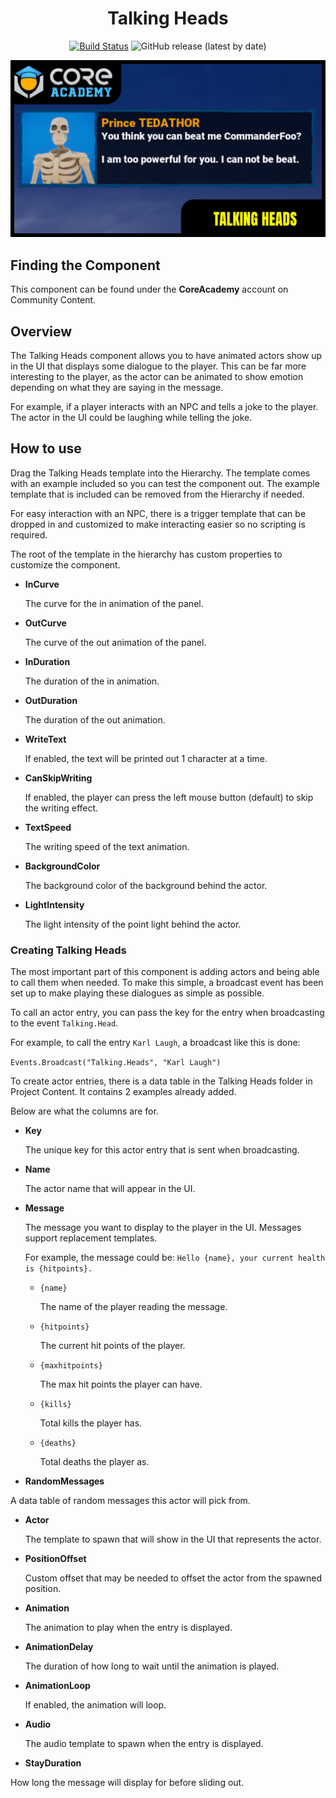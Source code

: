 <div align="center">

# Talking Heads

[![Build Status](https://github.com/ManticoreGamesInc/CC-Talking-Heads/workflows/CI/badge.svg)](https://github.com/ManticoreGamesInc/CC-Talking-Heads/actions/workflows/ci.yml?query=workflow%3ACI%29)
![GitHub release (latest by date)](https://img.shields.io/github/v/release/ManticoreGamesInc/CC-Talking-Heads?style=plastic)

![Preview](/Screenshots/Main.png)

</div>

## Finding the Component

This component can be found under the **CoreAcademy** account on Community Content.

## Overview

The Talking Heads component allows you to have animated actors show up in the UI that displays some dialogue to the player. This can be far more interesting to the player, as the actor can be animated to show emotion depending on what they are saying in the message.

For example, if a player interacts with an NPC and tells a joke to the player. The actor in the UI could be laughing while telling the joke.

## How to use

Drag the Talking Heads template into the Hierarchy. The template comes with an example included so you can test the component out. The example template that is included can be removed from the Hierarchy if needed.

For easy interaction with an NPC, there is a trigger template that can be dropped in and customized to make interacting easier so no scripting is required.

The root of the template in the hierarchy has custom properties to customize the component.

- **InCurve**

	The curve for the in animation of the panel.

- **OutCurve**

	The curve of the out animation of the panel.

- **InDuration**

	The duration of the in animation.

- **OutDuration**

	The duration of the out animation.

- **WriteText**

	If enabled, the text will be printed out 1 character at a time.

- **CanSkipWriting**

	If enabled, the player can press the left mouse button (default) to skip the writing effect.

- **TextSpeed**

	The writing speed of the text animation.

- **BackgroundColor**

	The background color of the background behind the actor.

- **LightIntensity**

	The light intensity of the point light behind the actor.

### Creating Talking Heads

The most important part of this component is adding actors and being able to call them when needed. To make this simple, a broadcast event has been set up to make playing these dialogues as simple as possible.

To call an actor entry, you can pass the key for the entry when broadcasting to the event `Talking.Head`.

For example, to call the entry `Karl Laugh`, a broadcast like this is done:

`Events.Broadcast("Talking.Heads", "Karl Laugh")`

To create actor entries, there is a data table in the Talking Heads folder in Project Content. It contains 2 examples already added.

Below are what the columns are for.

- **Key**

	The unique key for this actor entry that is sent when broadcasting.

- **Name**

	The actor name that will appear in the UI.

- **Message**

	The message you want to display to the player in the UI. Messages support replacement templates.

	For example, the message could be: `Hello {name}, your current health is {hitpoints}.`

	- `{name}`

		The name of the player reading the message.

	- `{hitpoints}`

		The current hit points of the player.

	- `{maxhitpoints}`

		The max hit points the player can have.

	- `{kills}`

		Total kills the player has.

	- `{deaths}`

		Total deaths the player as.

- **RandomMessages**

A data table of random messages this actor will pick from.

- **Actor**

	The template to spawn that will show in the UI that represents the actor.

- **PositionOffset**

	Custom offset that may be needed to offset the actor from the spawned position.

- **Animation**

	The animation to play when the entry is displayed.

- **AnimationDelay**

	The duration of how long to wait until the animation is played.

- **AnimationLoop**

	If enabled, the animation will loop.

- **Audio**

	The audio template to spawn when the entry is displayed.

- **StayDuration**

How long the message will display for before sliding out.

